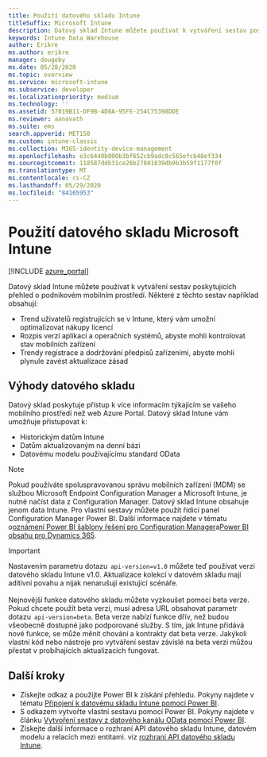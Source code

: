 ```yaml
---
title: Použití datového skladu Intune
titleSuffix: Microsoft Intune
description: Datový sklad Intune můžete používat k vytváření sestav poskytujících přehled o podnikovém mobilním prostředí.
keywords: Intune Data Warehouse
author: Erikre
ms.author: erikre
manager: dougeby
ms.date: 05/28/2020
ms.topic: overview
ms.service: microsoft-intune
ms.subservice: developer
ms.localizationpriority: medium
ms.technology: ''
ms.assetid: 57019B11-DF9B-4D8A-95FE-254C75398DDE
ms.reviewer: aanavath
ms.suite: ems
search.appverid: MET150
ms.custom: intune-classic
ms.collection: M365-identity-device-management
ms.openlocfilehash: e3c6440b800b3bf652cb9adc8c565efcb48ef334
ms.sourcegitcommit: 118587ddb31ce26b27801839db9b3b59f1177f0f
ms.translationtype: MT
ms.contentlocale: cs-CZ
ms.lasthandoff: 05/29/2020
ms.locfileid: "84165953"
---
```

# <a name="use-the-microsoft-intune-data-warehouse"></a>Použití datového skladu Microsoft Intune

[!INCLUDE [azure_portal](../includes/azure_portal.md)]

Datový sklad Intune můžete používat k vytváření sestav poskytujících přehled o podnikovém mobilním prostředí. Některé z těchto sestav například obsahují:
- Trend uživatelů registrujících se v Intune, který vám umožní optimalizovat nákupy licencí
- Rozpis verzí aplikací a operačních systémů, abyste mohli kontrolovat stav mobilních zařízení
- Trendy registrace a dodržování předpisů zařízeními, abyste mohli plynule zavést aktualizace zásad

## <a name="data-warehouse-benefits"></a>Výhody datového skladu

Datový sklad poskytuje přístup k více informacím týkajícím se vašeho mobilního prostředí než web Azure Portal. Datový sklad Intune vám umožňuje přistupovat k:

- Historickým datům Intune
- Datům aktualizovaným na denní bázi
- Datovému modelu používajícímu standard OData

> [!Note]
> Pokud používáte spoluspravovanou správu mobilních zařízení (MDM) se službou Microsoft Endpoint Configuration Manager a Microsoft Intune, je nutné načíst data z Configuration Manager. Datový sklad Intune obsahuje jenom data Intune. Pro vlastní sestavy můžete použít řídicí panel Configuration Manager Power BI. Další informace najdete v tématu o[oznámení Power BI šablony řešení pro Configuration Manager](https://powerbi.microsoft.com/blog/sccm-solution-template)a[Power BI obsahu pro Dynamics 365](https://docs.microsoft.com/dynamics365/unified-operations/dev-itpro/analytics/power-bi-home-page).

> [!Important]  
> Nastavením parametru dotazu  `api-version=v1.0` můžete teď používat verzi datového skladu Intune v1.0. Aktualizace kolekcí v datovém skladu mají aditivní povahu a nijak nenarušují existující scénáře.<br><br>
> Nejnovější funkce datového skladu můžete vyzkoušet pomocí beta verze. Pokud chcete použít beta verzi, musí adresa URL obsahovat parametr dotazu  `api-version=beta`. Beta verze nabízí funkce dřív, než budou všeobecně dostupné jako podporované služby. S tím, jak Intune přidává nové funkce, se může měnit chování a kontrakty dat beta verze. Jakýkoli vlastní kód nebo nástroje pro vytváření sestav závislé na beta verzi můžou přestat v probíhajících aktualizacích fungovat.

## <a name="next-steps"></a>Další kroky

- Získejte odkaz a použijte Power BI k získání přehledu. Pokyny najdete v tématu [Připojení k datovému skladu Intune pomocí Power BI](reports-proc-get-a-link-powerbi.md).
- S odkazem vytvořte vlastní sestavu pomocí Power BI. Pokyny najdete v článku [Vytvoření sestavy z datového kanálu OData pomocí Power BI](reports-proc-create-with-odata.md).
- Získejte další informace o rozhraní API datového skladu Intune, datovém modelu a relacích mezi entitami.<!-- , and an example of creating a custom client to retrieve data,--> viz [rozhraní API datového skladu Intune](reports-nav-intune-data-warehouse.md).
